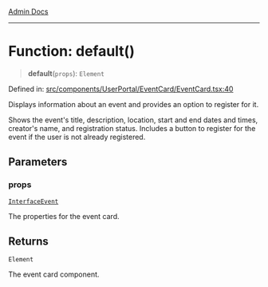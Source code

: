 [Admin Docs](/)

***

# Function: default()

> **default**(`props`): `Element`

Defined in: [src/components/UserPortal/EventCard/EventCard.tsx:40](https://github.com/PalisadoesFoundation/talawa-admin/blob/main/src/components/UserPortal/EventCard/EventCard.tsx#L40)

Displays information about an event and provides an option to register for it.

Shows the event's title, description, location, start and end dates and times,
creator's name, and registration status. Includes a button to register for the event
if the user is not already registered.

## Parameters

### props

[`InterfaceEvent`](../../../../../types/Event/interface/interfaces/InterfaceEvent.md)

The properties for the event card.

## Returns

`Element`

The event card component.
